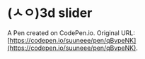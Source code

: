 # (ㅅㅇ)3d slider

A Pen created on CodePen.io. Original URL: [https://codepen.io/suuneee/pen/qBvpeNK](https://codepen.io/suuneee/pen/qBvpeNK).

